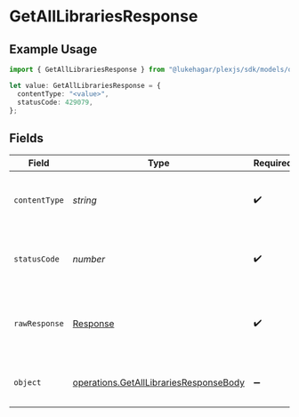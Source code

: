 # GetAllLibrariesResponse

## Example Usage

```typescript
import { GetAllLibrariesResponse } from "@lukehagar/plexjs/sdk/models/operations";

let value: GetAllLibrariesResponse = {
  contentType: "<value>",
  statusCode: 429079,
};
```

## Fields

| Field                                                                                                   | Type                                                                                                    | Required                                                                                                | Description                                                                                             |
| ------------------------------------------------------------------------------------------------------- | ------------------------------------------------------------------------------------------------------- | ------------------------------------------------------------------------------------------------------- | ------------------------------------------------------------------------------------------------------- |
| `contentType`                                                                                           | *string*                                                                                                | :heavy_check_mark:                                                                                      | HTTP response content type for this operation                                                           |
| `statusCode`                                                                                            | *number*                                                                                                | :heavy_check_mark:                                                                                      | HTTP response status code for this operation                                                            |
| `rawResponse`                                                                                           | [Response](https://developer.mozilla.org/en-US/docs/Web/API/Response)                                   | :heavy_check_mark:                                                                                      | Raw HTTP response; suitable for custom response parsing                                                 |
| `object`                                                                                                | [operations.GetAllLibrariesResponseBody](../../../sdk/models/operations/getalllibrariesresponsebody.md) | :heavy_minus_sign:                                                                                      | The libraries available on the Server                                                                   |